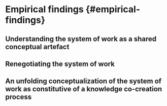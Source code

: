 
# Empirical findings {#empirical-findings}

## Understanding the system of work as a shared conceptual artefact

## Renegotiating the system of work

## An unfolding conceptualization of the system of work as constitutive of a knowledge co-creation process
